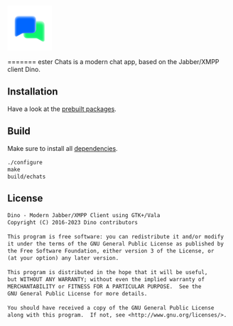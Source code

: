 <img src="./main/data/icons/scalable/apps/co.uk.esteros.Chats.svg" width="100">

=======
ester Chats is a modern chat app, based on the Jabber/XMPP client Dino.

Installation
------------
Have a look at the [prebuilt packages](https://github.com/dino/dino/wiki/Distribution-Packages).

Build
-----
Make sure to install all [dependencies](https://github.com/dino/dino/wiki/Build#dependencies).

    ./configure
    make
    build/echats

License
-------
    Dino - Modern Jabber/XMPP Client using GTK+/Vala
    Copyright (C) 2016-2023 Dino contributors

    This program is free software: you can redistribute it and/or modify
    it under the terms of the GNU General Public License as published by
    the Free Software Foundation, either version 3 of the License, or
    (at your option) any later version.

    This program is distributed in the hope that it will be useful,
    but WITHOUT ANY WARRANTY; without even the implied warranty of
    MERCHANTABILITY or FITNESS FOR A PARTICULAR PURPOSE.  See the
    GNU General Public License for more details.

    You should have received a copy of the GNU General Public License
    along with this program.  If not, see <http://www.gnu.org/licenses/>.
